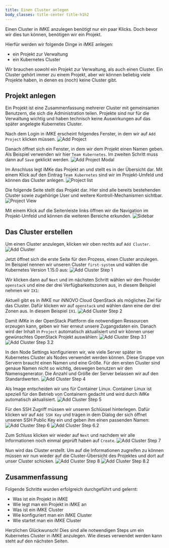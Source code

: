 ```yaml
---
title: Einen Cluster anlegen
body_classes: title-center title-h1h2
---
```


Einen Cluster in iMKE anzulegen benötigt nur ein paar Klicks.
Doch bevor wir dies tun können, benötigen wir ein Projekt.

Hierfür werden wir folgende Dinge in iMKE anlegen:

* ein Projekt zur Verwaltung
* ein Kubernetes Cluster

Wir brauchen sowohl ein Projekt zur Verwaltung, als auch einen Cluster.
Ein Cluster gehört immer zu einem Projekt, aber wir können beliebig viele
Projekte haben, in denen es (noch) keine Cluster gibt.

## Projekt anlegen

Ein Projekt ist eine Zusammenfassung mehrerer Cluster mit gemeinsamen
Benutzern, die sich die Administration teilen. Projekte sind nur für
die Verwaltung wichtig und haben technisch keine Auswirkungen auf das
später angelegte Kubernetes Cluster.

Nach dem Login in iMKE erscheint folgendes Fenster, in dem wir auf
`Add Project` klicken müssen.
![Add Project](addproject.png)

Danach öffnet sich ein Fenster, in dem wir dem Projekt einen Namen geben.
Als Beispiel verwenden wir hier `Team Kubernetes`.
Im zweiten Schritt muss dann auf `Save` geklickt werden.
![Add Project Modal](addproject_modal.png?resize=600)

Im Anschluss legt iMKe das Projekt an und stellt es in der Übersicht dar.
Mit einem Klick auf den Eintrag `Team Kubernetes` sind wir
im Projekt-Umfeld und können das Cluster anlegen.
![Project list](projectlist.png)

Die folgende Seite stellt das Projekt dar. Hier sind alle bereits
bestehenden Cluster sowie zugehörige User und weitere Kontroll-Mechanismen
sichtbar.
![Project View](projectview.png)

Mit einem Klick auf die Seitenleiste links öffnen wir die Navigation im
Projekt-Umfeld und können die weiteren Bereiche erkunden.
![Sidebar](sidebar.png?resize=300)

## Das Cluster erstellen

Um einen Cluster anzulegen, klicken wir oben rechts auf `Add Cluster`.
![Add Cluster](projectview_addcluster.png)

Jetzt öffnet sich die erste Seite für den Prozess, einen Cluster anzulegen.
Im Beispiel nennen wir unseren Cluster `first-system` und wählen die Kubernetes
Version 1.15.0 aus:
![Add Cluster Step 1](add_step1.png)

Wir klicken dann auf `Next` und im nächsten Schritt wählen wir den Provider
`openstack` und eine der drei Verfügbarkeitszonen aus, in diesem Beispiel
nehmen wir `IX1`:

Aktuell gibt es in iMKE nur iNNOVO Cloud OpenStack als mögliches Ziel für das
Cluster. Dafür klicken wir auf `openstack` und wählen dann eine der drei Zonen
aus. In diesem Beispiel `IX1`.
![Add Cluster Step 2](add_step2.png)

Damit iMKe in der OpenStack Plattform die notwendigen Ressourcen erzeugen kann,
geben wir hier erneut unsere Zugangsdaten ein. Danach wird der Inhalt in `Project`
automatisch aktualisiert und wir können unser gewünschtes OpenStack Projekt
auswählen:
![Add Cluster Step 3.1](add_step3.png)
![Add Cluster Step 3.2](add_step3_2.png)

In den Node Settings konfigurieren wir, wie viele Server später im Kubernetes Cluster
als Nodes verwendet werden können. Diese Gruppe von Servern braucht einen Namen und
eine Größe. Für den ersten Cluster sind genaue Namen nicht so wichtig, deswegen benutzen
wir den Namensgenerator. Die Anzahl und Größe der Server belassen wir auf den
Standardwerten.
![Add Cluster Step 4](add_step4.png)

Als Image entscheiden wir uns für Container Linux. Container Linux ist
speziell für den Betrieb von Containern gedacht und wird durch iMKe 
automatisch aktualisiert.
![Add Cluster Step 5](add_step5.png)

Für den SSH Zugriff müssen wir unseren Schlüssel hinterlegen. Dafür klicken wir auf
`Add SSH Key` und tragen in dem Dialog der sich öffnet unseren SSH Public Key ein
und geben ihm einen passenden Namen:
![Add Cluster Step 6](add_step6.png)
![Add Cluster Step 6.2](add_step6_2.png)

Zum Schluss klicken wir wieder auf `Next` und nachdem wir alle Informationen
noch einmal geprüft haben auf `Create`.
![Add Cluster Step 7](add_step7.png)

Nun wird das Cluster erstellt. Um auf die Informationen zugreifen zu können müssen
wir nun wieder auf die Cluster-Übersicht des Projektes und dort auf unser Cluster
schicken.
![Add Cluster Step 8](add_step8.png)
![Add Cluster Step 8.2](add_step8_2.png)

## Zusammenfassung

Folgende Schritte wurden erfolgreich durchgeführt und gelernt:

* Was ist ein Projekt in iMKE
* Wie legt man ein Projekt in iMKE an
* Was ist ein iMKE Cluster
* Wie konfiguriert man ein iMKE Cluster
* Wie startet man ein iMKE Cluster

Herzlichen Glückwunsch! Dies sind alle notwendigen Steps um ein Kubernetes Cluster
in iMKE anzulegen. Wie dieses verwendet werden kann steht auf den nächsten Seiten.